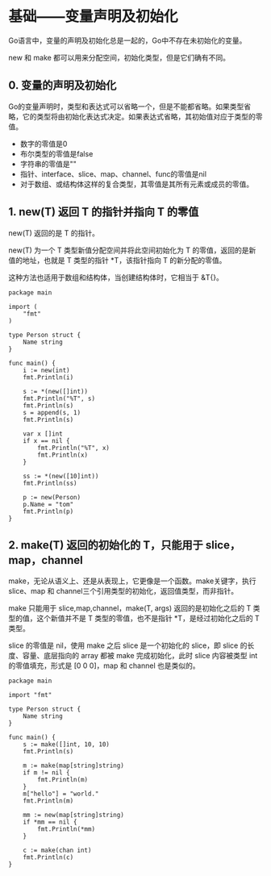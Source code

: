 ﻿# 基础——变量声明及初始化

Go语言中，变量的声明及初始化总是一起的，Go中不存在未初始化的变量。

new 和 make 都可以用来分配空间，初始化类型，但是它们确有不同。

## 0. 变量的声明及初始化 ##

Go的变量声明时，类型和表达式可以省略一个，但是不能都省略。如果类型省略，它的类型将由初始化表达式决定。如果表达式省略，其初始值对应于类型的零值。

* 数字的零值是0
* 布尔类型的零值是false
* 字符串的零值是""
* 指针、interface、slice、map、channel、func的零值是nil
* 对于数组、或结构体这样的复合类型，其零值是其所有元素或成员的零值。

## 1. new(T) 返回 T 的指针并指向 T 的零值 ##

new(T) 返回的是 T 的指针。

new(T) 为一个 T 类型新值分配空间并将此空间初始化为 T 的零值，返回的是新值的地址，也就是 T 类型的指针 *T，该指针指向 T 的新分配的零值。

这种方法也适用于数组和结构体，当创建结构体时，它相当于 &T{}。

```
package main

import (
    "fmt"
)

type Person struct {
    Name string
}

func main() {
    i := new(int)
    fmt.Println(i)

    s := *(new([]int))
    fmt.Println("%T", s)
    fmt.Println(s)
    s = append(s, 1)
    fmt.Println(s)

    var x []int
    if x == nil {
        fmt.Println("%T", x)
        fmt.Println(x)
    }

    ss := *(new([10]int))
    fmt.Println(ss)

    p := new(Person)
    p.Name = "tom"
    fmt.Println(p)
}
```

## 2. make(T) 返回的初始化的 T，只能用于 slice，map，channel ##

make，无论从语义上、还是从表现上，它更像是一个函数。make关键字，执行slice、map 和 channel三个引用类型的初始化，返回值类型，而非指针。

make 只能用于 slice,map,channel，make(T, args) 返回的是初始化之后的 T 类型的值，这个新值并不是 T 类型的零值，也不是指针 *T，是经过初始化之后的 T类型。

slice 的零值是 nil，使用 make 之后 slice 是一个初始化的 slice，即 slice 的长度、容量、底层指向的 array 都被 make 完成初始化，此时 slice 内容被类型 int 的零值填充，形式是 [0 0 0]，map 和 channel 也是类似的。

```
package main

import "fmt"

type Person struct {
    Name string
}

func main() {
    s := make([]int, 10, 10)
    fmt.Println(s)

    m := make(map[string]string)
    if m != nil {
        fmt.Println(m)
    }
    m["hello"] = "world."
    fmt.Println(m)

    mm := new(map[string]string)
    if *mm == nil {
        fmt.Println(*mm)
    }

    c := make(chan int)
    fmt.Println(c)
}
```

